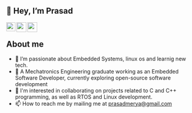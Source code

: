 ## 👋 Hey, I’m Prasad
<a href="https://www.linkedin.com/in/prasadmerya/">
  <img align="left" width="24px" src="https://cdn.jsdelivr.net/npm/simple-icons@v3/icons/linkedin.svg"  />
</a>
<a href="https://www.instagram.com/prasad_merya/">
  <img align="left" width="26px" src="https://cdn.jsdelivr.net/npm/simple-icons@v3/icons/instagram.svg" />
</a>
<a href="mailto:prasadmerya@gmail.com">
  <img align="left" width="26px" src="https://cdn.jsdelivr.net/npm/simple-icons@v3/icons/gmail.svg" />
</a>

<br />

## About me
- 👀 I’m passionate about Embedded Systems, linux os and learnig new tech.
- 🌱 A Mechatronics Engineering graduate working as an Embedded Software Developer, currently exploring open-source software development
- 💞️ I'm interested in collaborating on projects related to C and C++ programming, as well as RTOS and Linux development.
- 📫 How to reach me by mailing me at prasadmerya@gmail.com


